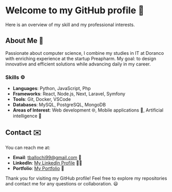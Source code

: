 
# Welcome to my GitHub profile :rocket:

Here is an overview of my skill and my professional interests.

## About Me :wave:

Passionate about computer science, I combine my studies in IT at Doranco with enriching experience at the startup Preapharm. My goal: to design innovative and efficient solutions while advancing daily in my career.

### Skills :gear:

- **Languages**: Python, JavaScript, Php
- **Frameworks**: React, Node.js, Next, Laravel, Symfony
- **Tools**: Git, Docker, VSCode
- **Databases**: MySQL, PostgreSQL, MongoDB
- **Areas of Interest**: Web development :globe_with_meridians:, Mobile applications :iphone:, Artificial intelligence :robot:

## Contact :envelope:

You can reach me at:

- **Email**: [tballochi99@gmail.com](mailto:tballochi99@gmail.com) :email:
- **LinkedIn**: [My LinkedIn Profile](https://www.linkedin.com/in/timot%C3%A9-ballochi/<) :man_office_worker:
- **Portfolio**: [My Portfolio](https://portfolio-tballochi.vercel.app/) :page_facing_up:

Thank you for visiting my GitHub profile! Feel free to explore my repositories and contact me for any questions or collaboration. :smiley:
